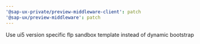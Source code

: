 ```yaml
---
'@sap-ux-private/preview-middleware-client': patch
'@sap-ux/preview-middleware': patch
---
```


Use ui5 version specific flp sandbox template instead of dynamic bootstrap
